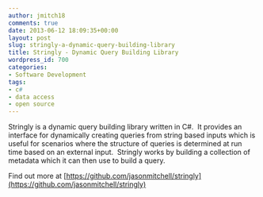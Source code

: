 ```yaml
---
author: jmitch18
comments: true
date: 2013-06-12 18:09:35+00:00
layout: post
slug: stringly-a-dynamic-query-building-library
title: Stringly - Dynamic Query Building Library
wordpress_id: 700
categories:
- Software Development
tags:
- c#
- data access
- open source
---
```


Stringly is a dynamic query building library written in C#.  It provides an interface for dynamically creating queries from string based inputs which is useful for scenarios where the structure of queries is determined at run time based on an external input.  Stringly works by building a collection of metadata which it can then use to build a query.

Find out more at [https://github.com/jasonmitchell/stringly](https://github.com/jasonmitchell/stringly)
